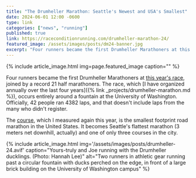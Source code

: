 ```yaml
---
title: "The Drumheller Marathon: Seattle's Newest and USA's Smallest"
date: 2024-06-01 12:00 -0600
type: link
categories: ["news", "running"]
published: true
link: https://raceconditionrunning.com/drumheller-marathon-24/
featured_image: /assets/images/posts/dm24-banner.jpg
excerpt: "Four runners became the first Drumheller Marathoners at this year's race, joined by a record 21 half marathoners."
---
```


{% include article_image.html img=page.featured_image caption="" %}

Four runners became the first Drumheller Marathoners at [this year's race](https://raceconditionrunning.com/drumheller-marathon-24/), joined by a record 21 half marathoners. The race, which [I have organized annually over the last four years]({% link _projects/drumheller-marathon.md %}), occurs entirely around a fountain at the University of Washington. Officially, 42 people ran 4382 laps, and that doesn't include laps from the many who didn't register.

The [course](https://certifiedroadraces.com/certificate/?type=m&id=3255), which I measured again this year, is the smallest footprint road marathon in the United States. It becomes Seattle's flattest marathon (3 meters net downhill, actually) and one of only three courses in the city.

{% include article_image.html img='/assets/images/posts/drumheller-24.avif' caption="Yours-truly and Joe running with the Drumheller ducklings. (Photo: Hannah Lee)"
alt="Two runners in athletic gear running past a circular fountain with ducks perched on the edge, in front of a large brick building on the University of Washington campus"
%}